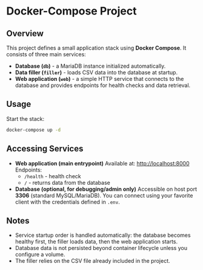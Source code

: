 # Docker-Compose Project

## Overview

This project defines a small application stack using **Docker Compose**. It consists of three main services:
- **Database (`db`)** - a MariaDB instance initialized automatically.
- **Data filler (`filler`)** - loads CSV data into the database at startup.
- **Web application (`web`)** - a simple HTTP service that connects to the database and provides endpoints for health checks and data retrieval.

## Usage

Start the stack:
```bash
docker-compose up -d
```

## Accessing Services

- **Web application (main entrypoint)**
  Available at: [http://localhost:8000](http://localhost:8000)
  Endpoints:
  - `/health` - health check
  - `/` - returns data from the database
- **Database (optional, for debugging/admin only)**
  Accessible on host port **3306** (standard MySQL/MariaDB).
  You can connect using your favorite client with the credentials defined in `.env`.

## Notes

- Service startup order is handled automatically: the database becomes healthy first, the filler loads data, then the web application starts.
- Database data is not persisted beyond container lifecycle unless you configure a volume.
- The filler relies on the CSV file already included in the project.
